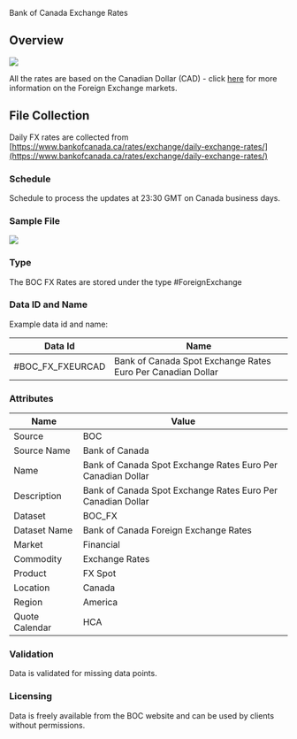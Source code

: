 Bank of Canada Exchange Rates

## Overview

![](/img/data/boc.png)

All the rates are based on the Canadian Dollar (CAD) - click [here](/docs/data/fx) for more information on the Foreign Exchange markets.

## File Collection

Daily FX rates are collected from [https://www.bankofcanada.ca/rates/exchange/daily-exchange-rates/](https://www.bankofcanada.ca/rates/exchange/daily-exchange-rates/)

### Schedule

Schedule to process the updates at 23:30 GMT on Canada business days.

### Sample File

![](/attachments/216367259/229572776.png)

### Type

The BOC FX Rates are stored under the type #ForeignExchange

### Data ID and Name

Example data id and name:

|Data Id|Name|
|-|-|
|#BOC\_FX\_FXEURCAD|Bank of Canada Spot Exchange Rates Euro Per Canadian Dollar|

### Attributes

|Name|Value|
|-|-|
|Source|BOC|
|Source Name|Bank of Canada|
|Name|Bank of Canada Spot Exchange Rates Euro Per Canadian Dollar|
|Description|Bank of Canada Spot Exchange Rates Euro Per Canadian Dollar|
|Dataset|BOC_FX|
|Dataset Name|Bank of Canada Foreign Exchange Rates|
|Market|Financial|
|Commodity|Exchange Rates|
|Product|FX Spot|
|Location|Canada|
|Region|America|
|Quote Calendar|HCA|

### Validation

Data is validated for missing data points.

### Licensing

Data is freely available from the BOC website and can be used by clients without permissions.

